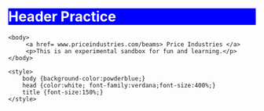 <!DOCTYPE html>
<html>
    <h1 style="color:white; background:blue;">Header Practice</h2>
    <head>
        <title>Hello World</title>
    </head>
    
    <body>    
         <a href= www.priceindustries.com/beams> Price Industries </a>
         <p>This is an experimental sandbox for fun and learning.</p>
    </body> 
    
    <style>     
        body {background-color:powderblue;}
        head {color:white; font-family:verdana;font-size:400%;}
        title {font-size:150%;}
    </style>

    

</html>

